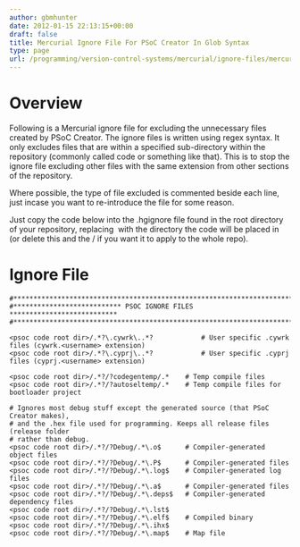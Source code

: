 ```yaml
---
author: gbmhunter
date: 2012-01-15 22:13:15+00:00
draft: false
title: Mercurial Ignore File For PSoC Creator In Glob Syntax
type: page
url: /programming/version-control-systems/mercurial/ignore-files/mercurial-ignore-file-code-for-psoc-creator
---
```


# Overview

Following is a Mercurial ignore file for excluding the unnecessary files created by PSoC Creator. The ignore files is written using regex syntax. It only excludes files that are within a specified sub-directory within the repository (commonly called code or something like that). This is to stop the ignore file excluding other files with the same extension from other sections of the repository.

Where possible, the type of file excluded is commented beside each line, just incase you want to re-introduce the file for some reason.

Just copy the code below into the .hgignore file found in the root directory of your repository, replacing <psoc code root dir> with the directory the code will be placed in (or delete this and the / if you want it to apply to the whole repo).

# Ignore File

```
#*************************************************************************
#*************************** PSOC IGNORE FILES ***************************
#*************************************************************************

<psoc code root dir>/.*?\.cywrk\..*? 			# User specific .cywrk files (cywrk.<username> extension)
<psoc code root dir>/.*?\.cyprj\..*? 			# User specific .cyprj files (cyprj.<username> extension)

<psoc code root dir>/.*?/?codegentemp/.* 	# Temp compile files
<psoc code root dir>/.*?/?autoseltemp/.* 	# Temp compile files for bootloader project
    
# Ignores most debug stuff except the generated source (that PSoC Creator makes),
# and the .hex file used for programming. Keeps all release files (release folder
# rather than debug.
<psoc code root dir>/.*?/?Debug/.*\.o$    	# Compiler-generated object files
<psoc code root dir>/.*?/?Debug/.*\.P$    	# Compiler-generated files
<psoc code root dir>/.*?/?Debug/.*\.log$  	# Compiler-generated log files
<psoc code root dir>/.*?/?Debug/.*\.a$    	# Compiler-generated files
<psoc code root dir>/.*?/?Debug/.*\.deps$ 	# Compiler-generated dependency files
<psoc code root dir>/.*?/?Debug/.*\.lst$
<psoc code root dir>/.*?/?Debug/.*\.elf$	# Compiled binary
<psoc code root dir>/.*?/?Debug/.*\.ihx$
<psoc code root dir>/.*?/?Debug/.*\.map$	# Map file
```